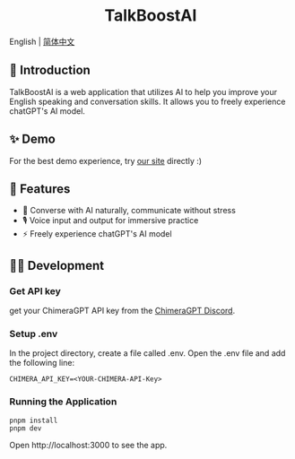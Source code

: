 <h1 align="center">TalkBoostAI</h1>

English | [简体中文](./README_CN.md)

## 🌟 Introduction

TalkBoostAI is a web application that utilizes AI to help you improve your English speaking and conversation skills. It allows you to freely experience chatGPT's AI model.

## ✨ Demo

For the best demo experience, try [our site](https://talk.incircles.xyz/) directly :)

## 🚀 Features

- 💬 Converse with AI naturally, communicate without stress
- 🎙️ Voice input and output for immersive practice
- ⚡️ Freely experience chatGPT's AI model

## 👨‍🚀 Development

### Get API key

get your ChimeraGPT API key from the [ChimeraGPT Discord](https://discord.gg/chimeragpt).

### Setup .env

In the project directory, create a file called .env. Open the .env file and add the following line:

```
CHIMERA_API_KEY=<YOUR-CHIMERA-API-Key>
```

### Running the Application

```
pnpm install
pnpm dev
```

Open http://localhost:3000 to see the app.
